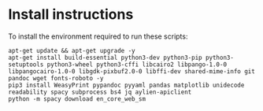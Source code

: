 # Install instructions

To install the environment required to run these scripts:

	apt-get update && apt-get upgrade -y
	apt-get install build-essential python3-dev python3-pip python3-setuptools python3-wheel python3-cffi libcairo2 libpango-1.0-0 libpangocairo-1.0-0 libgdk-pixbuf2.0-0 libffi-dev shared-mime-info git pandoc wget fonts-roboto -y
	pip3 install WeasyPrint pypandoc pyyaml pandas matplotlib unidecode readability spacy subprocess bs4 jq aylien-apiclient
	python -m spacy download en_core_web_sm
